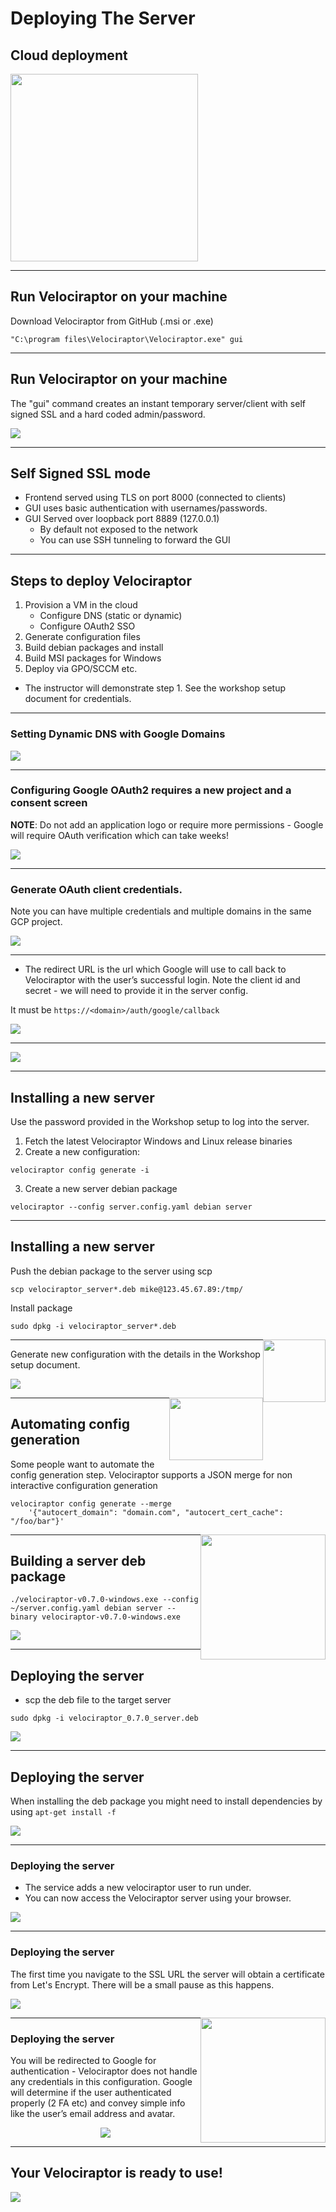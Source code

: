 <!-- .slide: class="title" -->

# Deploying The Server

## Cloud deployment

<img src="/modules/images/install_server.png" class="fixed" style=" right: 0px;  bottom: -200px; height: 300px; z-index: -10;"/>

---

<!-- .slide: class="content" -->
## Run Velociraptor on your machine

Download Velociraptor from GitHub (.msi or .exe)

```text
"C:\program files\Velociraptor\Velociraptor.exe" gui
```
---

<!-- .slide: class="full_screen_diagram small-font" -->

## Run Velociraptor on your machine

The "gui" command creates an instant temporary server/client with self
signed SSL and a hard coded admin/password.

<img src="/modules/gui_tour/velociraptor-gui.png" class="mid-height">

---

<!-- .slide: class="content" -->
## Self Signed SSL mode

* Frontend served using TLS on port 8000 (connected to clients)
* GUI uses basic authentication with usernames/passwords.
* GUI Served over loopback port 8889 (127.0.0.1)
    * By default not exposed to the network
    * You can use SSH tunneling to forward the GUI

---

<!-- .slide: class="content" -->
## Steps to deploy Velociraptor

1. Provision a VM in the cloud
   * Configure DNS (static or dynamic)
   * Configure OAuth2 SSO
2. Generate configuration files
3. Build debian packages and install
4. Build MSI packages for Windows
5. Deploy via GPO/SCCM etc.

* The instructor will demonstrate step 1. See the workshop setup
  document for credentials.

---

<!-- .slide: class="full_screen_diagram" -->

### Setting Dynamic DNS with Google Domains

![](dyndns.png)

---

<!-- .slide: class="full_screen_diagram small-font" -->

### Configuring Google OAuth2 requires a new project and a consent screen

**NOTE**: Do not add an application logo or require more permissions -
Google will require OAuth verification which can take weeks!


![](oauth_verification.png)

---

<!-- .slide: class="full_screen_diagram small-font" -->

### Generate OAuth client credentials.

Note you can have multiple credentials and multiple domains in the
same GCP project.

![](oauth_client_id.png)

---

<!-- .slide: class="full_screen_diagram small-font" -->

* The redirect URL is the url which Google will use to call back to
  Velociraptor with the user’s successful login. Note the client id
  and secret - we will need to provide it in the server config.

It must be `https://<domain>/auth/google/callback`

<img src="oauth_redirect_url.png" class="mid-height">

---

<!-- .slide: class="full_screen_diagram small-font" -->

![](oauth_client_secret.png)

---

<!-- .slide: class="content small-font" -->
## Installing a new server

Use the password provided in the Workshop setup to log into the
server.

1. Fetch the latest Velociraptor Windows and Linux release binaries
2. Create a new configuration:

```
velociraptor config generate -i
```

3. Create a new server debian package

```
velociraptor --config server.config.yaml debian server
```

---

<!-- .slide: class="content small-font" -->
## Installing a new server

Push the debian package to the server using scp

```
scp velociraptor_server*.deb mike@123.45.67.89:/tmp/
```

Install package

```
sudo dpkg -i velociraptor_server*.deb
```

<img src="/modules/images/dino_confused.png" style="height: 100px; float: right">


---

<!-- .slide: class="full_screen_diagram small-font" -->

Generate new configuration with the details in the Workshop setup document.

![](config_wizard.png)

<img src="/modules/images/dino_laptop_what.png" style="height: 100px; width: 150px; float: right">

---

<!-- .slide: class="content small-font" -->

## Automating config generation

Some people want to automate the config generation step.
Velociraptor supports a JSON merge for non interactive configuration generation

```
velociraptor config generate --merge
    '{"autocert_domain": "domain.com", "autocert_cert_cache": "/foo/bar"}'
```

<img src="/modules/images/dino_1.png" style="height: 200px; float: right">

---


<!-- .slide: class="content small-font" -->
## Building a server deb package

```
./velociraptor-v0.7.0-windows.exe --config ~/server.config.yaml debian server --binary velociraptor-v0.7.0-windows.exe
```

![](building_deb.png)

---

<!-- .slide: class="content small-font" -->
## Deploying the server

* scp the deb file to the target server

```
sudo dpkg -i velociraptor_0.7.0_server.deb
```

![](scp_deb.png)

---

<!-- .slide: class="content small-font" -->
## Deploying the server

When installing the deb package you might need to install dependencies
by using `apt-get install -f`

![](install_deb.png)

---

<!-- .slide: class="full_screen_diagram small-font" -->
### Deploying the server

* The service adds a new velociraptor user to run under.
* You can now access the Velociraptor server using your browser.

![](check_service.png)

---

<!-- .slide: class="full_screen_diagram small-font" -->

### Deploying the server

The first time you navigate to the SSL URL the server will obtain a
certificate from Let's Encrypt. There will be a small pause as this
happens.

![](browse_to_GUI.png)

<img src="/modules/images/dino_icecream.png" style="height: 200px; float: right">

---

<!-- .slide: class="full_screen_diagram small-font" -->

### Deploying the server

You will be redirected to Google for authentication - Velociraptor
does not handle any credentials in this configuration. Google will
determine if the user authenticated properly (2 FA etc) and convey
simple info like the user’s email address and avatar.

<div style="text-align: center;">
   <img src="google_oauth.png" class="mid-height" >
</div>

---

<!-- .slide: class="full_screen_diagram" -->
## Your Velociraptor is ready to use!

![](/modules/gui_tour/GUI.png)
